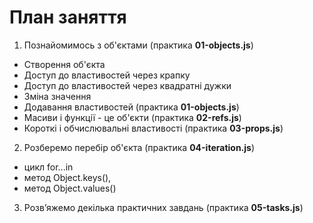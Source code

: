 # План заняття

1. Познайомимось з об'єктами (практика **01-objects.js**)

- Створення об'єкта
- Доступ до властивостей через крапку
- Доступ до властивостей через квадратні дужки
- Зміна значення
- Додавання властивостей (практика **01-objects.js**)
- Масиви і функції - це об'єкти (практика **02-refs.js**)
- Короткі і обчислювальні властивості (практика **03-props.js**)

2. Розберемо перебір об'єкта (практика **04-iteration.js**)

- цикл for...in
- метод Object.keys(),
- метод Object.values()

3. Розв’яжемо декілька практичних завдань (практика **05-tasks.js**)
